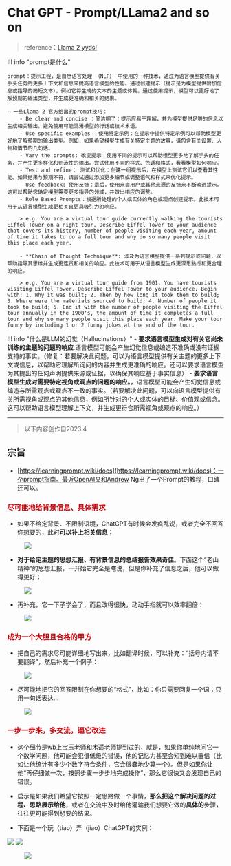 # Chat GPT - Prompt/LLama2 and so on

> reference：[Llama 2 yyds!](https://ai.meta.com/llama/get-started/)

!!! info "prompt是什么"
    
    prompt：提示工程，是自然语言处理 （NLP） 中使用的一种技术，通过为语言模型提供有关手头任务的更多上下文和信息来提高语言模型的性能。通过创建提示（提示是为模型提供附加信息或指导的简短文本），例如它将生成的文本的主题或体裁。通过使用提示，模型可以更好地了解预期的输出类型，并生成更准确和相关的结果。

    - 一些Llama 2 官方给出的prompt技巧：
        - Be clear and concise ：简洁明了：提示应易于理解，并为模型提供足够的信息以生成相关输出。避免使用可能混淆模型的行话或技术术语。
        - Use specific examples ：使用特定示例：在提示中提供特定示例可以帮助模型更好地了解预期的输出类型。例如，如果希望模型生成有关特定主题的故事，请包含有关设置、人物和情节的几句话。
        - Vary the prompts: 改变提示：使用不同的提示可以帮助模型更多地了解手头的任务，并产生更多样化和创造性的输出。尝试使用不同的样式、色调和格式，看看模型如何响应。
        - Test and refine： 测试和优化：创建一组提示后，在模型上测试它们以查看其性能。如果结果与预期不符，请尝试通过添加更多细节或调整语气和样式来优化提示。
        - Use feedback: 使用反馈：最后，使用来自用户或其他来源的反馈来不断改进提示。这可以帮助您确定模型需要更多指导的领域，并做出相应的调整。
        - Role Based Prompts：根据所处理的个人或实体的角色或观点创建提示。此技术可用于从语言模型生成更相关且更具吸引力的响应。

        > e.g. You are a virtual tour guide currently walking the tourists Eiffel Tower on a night tour. Describe Eiffel Tower to your audience that covers its history, number of people visiting each year, amount of time it takes to do a full tour and why do so many people visit this place each year.
        
        - **Chain of Thought Technique**: 涉及为语言模型提供一系列提示或问题，以帮助指导其思维并生成更连贯和相关的响应。此技术可用于从语言模型生成更深思熟虑和更合理的响应。
        
        > e.g. You are a virtual tour guide from 1901. You have tourists visiting Eiffel Tower. Describe Eiffel Tower to your audience. Begin with: 1. Why it was built; 2. Then by how long it took them to build; 3. Where were the materials sourced to build; 4. Number of people it took to build; 5. End it with the number of people visiting the Eiffel tour annually in the 1900's, the amount of time it completes a full tour and why so many people visit this place each year. Make your tour funny by including 1 or 2 funny jokes at the end of the tour.

!!! info "什么是LLM的幻觉（Hallucinations）"
    - **要求语言模型生成对有关它尚未训练的主题的问题的响应**.语言模型可能会产生幻觉信息或编造不准确或没有证据支持的事实。（修复：若要解决此问题，可以为语言模型提供有关主题的更多上下文或信息，以帮助它理解所询问的内容并生成更准确的响应。还可以要求语言模型为其提出的任何声明提供来源或证据，以确保其响应基于事实信息）
    - **要求语言模型生成对需要特定视角或观点的问题的响应。**，语言模型可能会产生幻觉信息或编造与所需观点或观点不一致的事实。（若要解决此问题，可以向语言模型提供有关所需视角或观点的其他信息，例如所针对的个人或实体的目标、价值观或信念。这可以帮助语言模型理解上下文，并生成更符合所需视角或观点的响应。）



--------------

> 以下内容创作自2023.4


## 宗旨



- [https://learningprompt.wiki/docs](https://learningprompt.wiki/docs)：一个prompt指南。最近OpenAI又和Andrew Ng出了一个Prompt的教程，口碑还可以。

### **<font color = Crisma>尽可能地给背景信息、具体需求</font>**

- 如果不给定背景、不限制语境，ChatGPT有时候会发疯乱说，或者完全不回答你想要的，此时**可以补上相关信息**；

<figure markdown>

![](https://cdn.jsdelivr.net/gh/SmilingWayne/picsrepo/202310251052121.png)

</figure>

- **对于给定主题的思想汇报、有背景信息的总结报告效果奇佳**。下面这个“老山精神”的思想汇报，一开始它完全是瞎说，但是你补充了信息之后，他可以做得更好；

<figure markdown>

![](https://cdn.jsdelivr.net/gh/SmilingWayne/picsrepo/202310251052398.png)


</figure>

- 再补充，它一下子学会了，而且改得很快，动动手指就可以效率翻倍：

<figure markdown>

![](https://cdn.jsdelivr.net/gh/SmilingWayne/picsrepo/202310251052399.png)

</figure>


### **<font color = Crisma>成为一个大胆且合格的甲方</font>**



- 把自己的需求尽可能详细地写出来，比如翻译时候，可以补充：“括号内请不要翻译”，然后补充一个例子：





<figure markdown>

![](https://cdn.jsdelivr.net/gh/SmilingWayne/picsrepo/202310251053237.png)

</figure>

- 尽可能地把它的回答限制在你想要的“格式”，比如：你只需要回复一个词；只用一句话表达...


<figure markdown>

![](https://cdn.jsdelivr.net/gh/SmilingWayne/picsrepo/202310251053238.png)

</figure>

### **<font color = Crisma>一步一步来，多交流，逼它改进</font>**


- 这个细节是wb上宝玉老师和木遥老师提到过的，就是，如果你单纯地问它一个数学问题，他可能会犯很低级的错误，他的记忆力甚至会短到难以置信（比如让他统计有多少个数字符合条件，它会很蠢地少算一个）。但是如果你让他“再仔细做一次，按照步骤一步步地完成操作”，那么它很快又会发现自己的错误。
- 启示是如果我们希望它按照一定思路做一个事情，**那么把这个解决问题的过程、思路展示给他**，或者在交流中及时给他灌输我们想要它做的**具体的**步骤，往往更可能得到想要的结果。

- 下面是一个玩（tiao）弄（jiao）ChatGPT的实例：

![](https://cdn.jsdelivr.net/gh/SmilingWayne/picsrepo/202310251053239.png)
![](https://cdn.jsdelivr.net/gh/SmilingWayne/picsrepo/202310251053240.png)

<figure markdown>

![](https://cdn.jsdelivr.net/gh/SmilingWayne/picsrepo/202310251053241.png)

</figure>